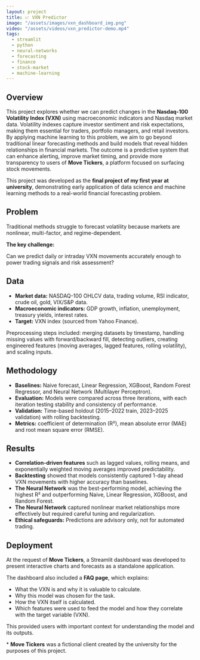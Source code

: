 ```yaml
---
layout: project
title: 📈 VXN Predictor
image: "/assets/images/vxn_dashboard_img.png"
video: "/assets/videos/vxn_predictor-demo.mp4"
tags:
  - streamlit
  - python
  - neural-networks
  - forecasting
  - finance
  - stock-market
  - machine-learning
---
```


## Overview

This project explores whether we can predict changes in the **Nasdaq-100 Volatility Index (VXN)** using macroeconomic indicators and Nasdaq market data. Volatility indexes capture investor sentiment and risk expectations, making them essential for traders, portfolio managers, and retail investors.
By applying machine learning to this problem, we aim to go beyond traditional linear forecasting methods and build models that reveal hidden relationships in financial markets. The outcome is a predictive system that can enhance alerting, improve market timing, and provide more transparency to users of **Move Tickers**, a platform focused on surfacing stock movements.

This project was developed as the **final project of my first year at university**, demonstrating early application of data science and machine learning methods to a real-world financial forecasting problem.

## Problem

Traditional methods struggle to forecast volatility because markets are nonlinear, multi-factor, and regime-dependent.

**The key challenge:**

Can we predict daily or intraday VXN movements accurately enough to power trading signals and risk assessment?

## Data

- **Market data:** NASDAQ-100 OHLCV data, trading volume, RSI indicator, crude oil, gold, VIX/S&P data.
- **Macroeconomic indicators:** GDP growth, inflation, unemployment, treasury yields, interest rates.
- **Target:** VXN index (sourced from Yahoo Finance).

Preprocessing steps included: merging datasets by timestamp, handling missing values with forward/backward fill, detecting outliers, creating engineered features (moving averages, lagged features, rolling volatility), and scaling inputs.

## Methodology

- **Baselines:** Naive forecast, Linear Regression, XGBoost, Random Forest Regressor, and Neural Network (Multilayer Perceptron).
- **Evaluation:** Models were compared across three iterations, with each iteration testing stability and consistency of performance.
- **Validation:** Time-based holdout (2015–2022 train, 2023–2025 validation) with rolling backtesting.
- **Metrics:** coefficient of determination (R²), mean absolute error (MAE) and root mean square error (RMSE).

## Results

- **Correlation-driven features** such as lagged values, rolling means, and exponentially weighted moving averages improved predictability.
- **Backtesting** showed that models consistently captured 1-day ahead VXN movements with higher accuracy than baselines.
- **The Neural Network** was the best-performing model, achieving the highest R² and outperforming Naive, Linear Regression, XGBoost, and Random Forest.
- **The Neural Network** captured nonlinear market relationships more effectively but required careful tuning and regularization.
- **Ethical safeguards:** Predictions are advisory only, not for automated trading.

## Deployment

At the request of **Move Tickers**, a Streamlit dashboard was developed to present interactive charts and forecasts as a standalone application.

The dashboard also included a **FAQ page**, which explains:

- What the VXN is and why it is valuable to calculate.
- Why this model was chosen for the task.
- How the VXN itself is calculated.
- Which features were used to feed the model and how they correlate with the target variable (VXN).

This provided users with important context for understanding the model and its outputs.

<!-- ## Demo

<video
  controls
  preload="metadata"
  style="width:100%;border-radius:12px;">
  <source src="{{ site.baseurl }}/assets/videos/vxn_predictor-demo.mp4" type="video/mp4">
  <source src="{{ site.baseurl }}/assets/videos/vxn_predictor-demo.webm" type="video/webm">
  Sorry, your browser doesn’t support embedded videos.
</video> -->

\* **Move Tickers** was a fictional client created by the university for the purposes of this project.